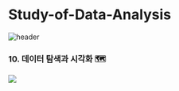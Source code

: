 # Study-of-Data-Analysis
![header](https://capsule-render.vercel.app/api?type=venom&color=7F2B7B&height=300&section=header&text=STUDY%20OF%20DATA%20ANALYSIS&fontSize=90)

### 10. 데이터 탐색과 시각화 🗺️
<a href="https://velog.io/@kimminseo9/Data-Analysis-10.-%EB%8D%B0%EC%9D%B4%ED%84%B0-%ED%83%90%EC%83%89%EA%B3%BC-%EC%8B%9C%EA%B0%81%ED%99%94#%EF%B8%8F-101-%ED%83%90%EC%83%89%EC%A0%81-%EB%8D%B0%EC%9D%B4%ED%84%B0-%EB%B6%84%EC%84%9D"><img src="https://img.shields.io/badge/10. 데이터 탐색과 시각화-0085CA?style=flat-square&logo=velog&logoColor=white"/></a>

